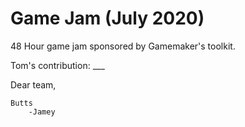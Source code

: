 # Game Jam (July 2020)

48 Hour game jam sponsored by Gamemaker's toolkit.

Tom's contribution: ___

Dear team,

	Butts
		-Jamey